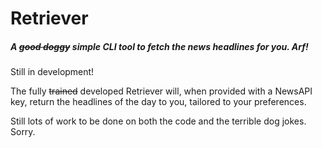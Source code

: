 # Retriever
##### A ~~good doggy~~ simple CLI tool to fetch the news headlines for you. Arf!

Still in development!

The fully ~~trained~~ developed Retriever will, when provided with a NewsAPI key, return the headlines of the day to you, tailored to your preferences.

Still lots of work to be done on both the code and the terrible dog jokes. Sorry.